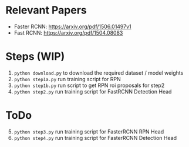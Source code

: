 # Relevant Papers
- Faster RCNN: https://arxiv.org/pdf/1506.01497v1
- Fast RCNN: https://arxiv.org/pdf/1504.08083

# Steps (WIP)
1. `python download.py` to download the required dataset / model weights
2. `python step1a.py` run training script for RPN
3. `python step1b.py` run script to get RPN roi proposals for step2
4. `python step2.py` run training script for FastRCNN Detection Head

# ToDo
5. `python step3.py` run training script for FasterRCNN RPN Head
6. `python step4.py` run training script for FasterRCNN Detection Head

